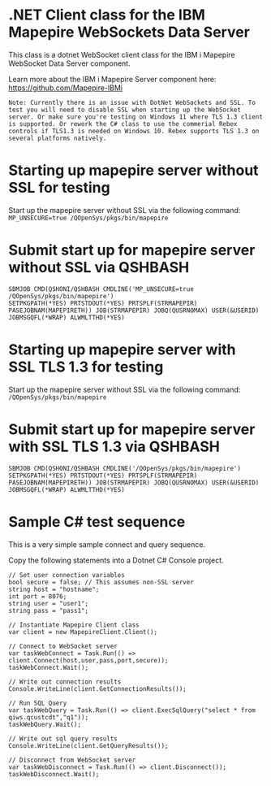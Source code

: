 # .NET Client class for the IBM Mapepire WebSockets Data Server
This class is a dotnet WebSocket client class for the IBM i Mapepire WebSocket Data Server component.   

Learn more about the IBM i Mapepire Server component here:   
https://github.com/Mapepire-IBMi

```Note: Currently there is an issue with DotNet WebSockets and SSL. To test you will need to disable SSL when starting up the WebSocket server. Or make sure you're testing on Windows 11 where TLS 1.3 client is supported. Or rework the C# class to use the commerial Rebex controls if TLS1.3 is needed on Windows 10. Rebex supports TLS 1.3 on several platforms natively.```

# Starting up mapepire server without SSL for testing   
Start up the mapepire server without SSL via the following command:   
```MP_UNSECURE=true /QOpenSys/pkgs/bin/mapepire```

# Submit start up for mapepire server without SSL via QSHBASH   
```
SBMJOB CMD(QSHONI/QSHBASH CMDLINE('MP_UNSECURE=true /QOpenSys/pkgs/bin/mapepire') 
SETPKGPATH(*YES) PRTSTDOUT(*YES) PRTSPLF(STRMAPEPIR)
PASEJOBNAM(MAPEPIRETH)) JOB(STRMAPEPIR) JOBQ(QUSRNOMAX) USER(&USERID)
JOBMSGQFL(*WRAP) ALWMLTTHD(*YES)            
```

# Starting up mapepire server with SSL TLS 1.3 for testing   
Start up the mapepire server without SSL via the following command:   
```/QOpenSys/pkgs/bin/mapepire```

# Submit start up for mapepire server with SSL TLS 1.3 via QSHBASH   
```
SBMJOB CMD(QSHONI/QSHBASH CMDLINE('/QOpenSys/pkgs/bin/mapepire') 
SETPKGPATH(*YES) PRTSTDOUT(*YES) PRTSPLF(STRMAPEPIR)
PASEJOBNAM(MAPEPIRETH)) JOB(STRMAPEPIR) JOBQ(QUSRNOMAX) USER(&USERID)
JOBMSGQFL(*WRAP) ALWMLTTHD(*YES)            
```

# Sample C# test sequence   
This is a very simple sample connect and query sequence.   

Copy the following statements into a Dotnet C# Console project. 
```
// Set user connection variables
bool secure = false; // This assumes non-SSL server
string host = "hostname";
int port = 8076;
string user = "user1";
string pass = "pass1";

// Instantiate Mapepire Client class
var client = new MapepireClient.Client();

// Connect to WebSocket server
var taskWebConnect = Task.Run(() => client.Connect(host,user,pass,port,secure));
taskWebConnect.Wait();

// Write out connection results
Console.WriteLine(client.GetConnectionResults());

// Run SQL Query
var taskWebQuery = Task.Run(() => client.ExecSqlQuery("select * from qiws.qcustcdt","q1"));
taskWebQuery.Wait();

// Write out sql query results
Console.WriteLine(client.GetQueryResults());

// Disconnect from WebSocket server
var taskWebDisconnect = Task.Run(() => client.Disconnect());
taskWebDisconnect.Wait();
```
